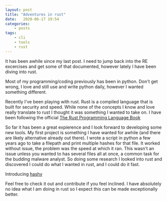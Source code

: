 ```yaml
---
layout: post
title: "Adventures in rust"
date:	2020-06-17 19:54
categories:
    - posts
tags:
    - cli
    - tools
    - rust
---
```


It has been awhile since my last post.
I need to jump back into the RE excercises and get some of that documented, however lately I have been diving into rust.

Most of my programming/coding previously has been in python.
Don't get wrong, I love and still use and write python daily, however I wanted something different.

Recently I've been playing with rust.
Rust is a compiled language that is built for security and speed.
While none of the concepts I know and love really translate to rust I thought it was something I wanted to take on.
I have been following the official [The Rust Programming Language Book](https://doc.rust-lang.org/stable/book/)

So far it has been a great expierence and I look forward to developing some new tools.
My first project is something I have wanted for awhile (and there are likely alternative already out there).
I wrote a script in python a few years ago to take a filepath and print multiple hashes for that file.
It worked without issue, the problem was the speed at which it ran.
This wasn't an issue unless you wanted to has several files all at once, a common task for the budding malware analyst.
So doing some research I looked into rust and discovered I could do what I wanted in rust, and I could do it fast.

Introducing [hashy](https://github.com/bizarrechaos/hashy)

<script id="asciicast-Ov8vSYAtuvBdJGvmE1lnmBMWd" src="https://asciinema.org/a/Ov8vSYAtuvBdJGvmE1lnmBMWd" async></script>

Feel free to check it out and contribute if you feel inclined.
I have absolutely no idea what I am doing in rust so I expect this can be made exceptionally better.